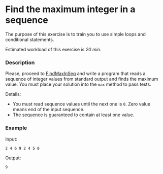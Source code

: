 # Find the maximum integer in a sequence

The purpose of this exercise is to train you to use simple loops and conditional statements.

Estimated workload of this exercise is _20 min_.

### Description

Please, proceed to [FindMaxInSeq](src/main/java/com/epam/training/student_valentyna_leleko/max_in_seq/training/student_valentyna_leleko/max_in_seq/rd/autotasks/sequence/FindMaxInSeq.java)
and write a program that reads a sequence of integer values from standard output and finds the maximum value. You must
place your solution into the `max`  method to pass tests.

Details:

- You must read sequence values until the next one is `0`. Zero value means end of the input sequence.
- The sequence is guaranteed to contain at least one value.

### Example

Input:

```
2 4 6 9 2 4 5 0
```

Output:

```
9
```